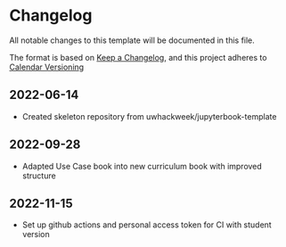 # Changelog

All notable changes to this template will be documented in this file.

The format is based on [Keep a Changelog](https://keepachangelog.com/en/1.0.0/),
and this project adheres to [Calendar Versioning](https://calver.org)

## 2022-06-14
- Created skeleton repository from uwhackweek/jupyterbook-template

## 2022-09-28
- Adapted Use Case book into new curriculum book with improved structure

## 2022-11-15
- Set up github actions and personal access token for CI with student version